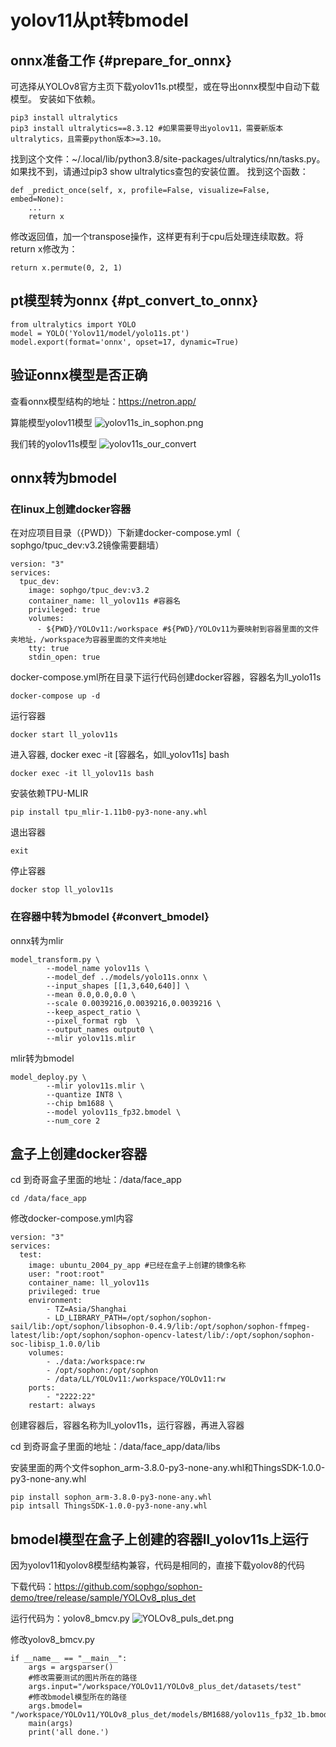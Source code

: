 # yolov11从pt转bmodel


## onnx准备工作 {#prepare_for_onnx}
可选择从YOLOv8官方主页下载yolov11s.pt模型，或在导出onnx模型中自动下载模型。 安装如下依赖。

    pip3 install ultralytics
    pip3 install ultralytics==8.3.12 #如果需要导出yolov11，需要新版本ultralytics，且需要python版本>=3.10。

找到这个文件：~/.local/lib/python3.8/site-packages/ultralytics/nn/tasks.py。如果找不到，请通过pip3 show ultralytics查包的安装位置。 找到这个函数：
    
    def _predict_once(self, x, profile=False, visualize=False, embed=None):
        ...
        return x

修改返回值，加一个transpose操作，这样更有利于cpu后处理连续取数。将return x修改为：
    
    return x.permute(0, 2, 1)
    

## pt模型转为onnx {#pt_convert_to_onnx}
    from ultralytics import YOLO
    model = YOLO('Yolov11/model/yolo11s.pt')
    model.export(format='onnx', opset=17, dynamic=True)

## 验证onnx模型是否正确
查看onnx模型结构的地址：https://netron.app/

算能模型yolov11模型
![yolov11s_in_sophon.png](yolov11s_in_sophon.png)

我们转的yolov11s模型
<img src="yolov11s_our_convert.png" alt="yolov11s_our_convert"  border-effect="line"/>


## onnx转为bmodel

### 在linux上创建docker容器

在对应项目目录（\{PWD}）下新建docker-compose.yml（ sophgo/tpuc_dev:v3.2镜像需要翻墙）

    version: "3"
    services:
      tpuc_dev:
        image: sophgo/tpuc_dev:v3.2
        container_name: ll_yolov11s #容器名
        privileged: true
        volumes:
          - ${PWD}/YOLOv11:/workspace #${PWD}/YOLOv11为要映射到容器里面的文件夹地址，/workspace为容器里面的文件夹地址
        tty: true
        stdin_open: true

docker-compose.yml所在目录下运行代码创建docker容器，容器名为ll_yolo11s

    docker-compose up -d

运行容器

    docker start ll_yolov11s

    
进入容器, docker exec -it [容器名，如ll_yolov11s] bash

    docker exec -it ll_yolov11s bash

安装依赖TPU-MLIR

    pip install tpu_mlir-1.11b0-py3-none-any.whl

退出容器

    exit

停止容器

    docker stop ll_yolov11s

### 在容器中转为bmodel {#convert_bmodel}

onnx转为mlir

    model_transform.py \
            --model_name yolov11s \
            --model_def ../models/yolo11s.onnx \
            --input_shapes [[1,3,640,640]] \
            --mean 0.0,0.0,0.0 \
            --scale 0.0039216,0.0039216,0.0039216 \
            --keep_aspect_ratio \
            --pixel_format rgb  \
            --output_names output0 \
            --mlir yolov11s.mlir 

mlir转为bmodel

    model_deploy.py \
            --mlir yolov11s.mlir \
            --quantize INT8 \
            --chip bm1688 \
            --model yolov11s_fp32.bmodel \
            --num_core 2


## 盒子上创建docker容器
cd 到奇哥盒子里面的地址：/data/face_app

    cd /data/face_app


修改docker-compose.yml内容

    version: "3"
    services:
      test:
        image: ubuntu_2004_py_app #已经在盒子上创建的镜像名称
        user: "root:root"
        container_name: ll_yolov11s
        privileged: true
        environment:
            - TZ=Asia/Shanghai
            - LD_LIBRARY_PATH=/opt/sophon/sophon-sail/lib:/opt/sophon/libsophon-0.4.9/lib:/opt/sophon/sophon-ffmpeg-latest/lib:/opt/sophon/sophon-opencv-latest/lib/:/opt/sophon/sophon-soc-libisp_1.0.0/lib
        volumes:
            - ./data:/workspace:rw
            - /opt/sophon:/opt/sophon
            - /data/LL/YOLOv11:/workspace/YOLOv11:rw
        ports:
            - "2222:22"
        restart: always

创建容器后，容器名称为ll_yolov11s，运行容器，再进入容器

cd 到奇哥盒子里面的地址：/data/face_app/data/libs

安装里面的两个文件sophon_arm-3.8.0-py3-none-any.whl和ThingsSDK-1.0.0-py3-none-any.whl

    pip install sophon_arm-3.8.0-py3-none-any.whl
    pip intsall ThingsSDK-1.0.0-py3-none-any.whl

## bmodel模型在盒子上创建的容器ll_yolov11s上运行
因为yolov11和yolov8模型结构兼容，代码是相同的，直接下载yolov8的代码

下载代码：https://github.com/sophgo/sophon-demo/tree/release/sample/YOLOv8_plus_det

运行代码为：yolov8_bmcv.py
![YOLOv8_puls_det.png](YOLOv8_puls_det.png)

修改yolov8_bmcv.py
    
    if __name__ == "__main__":
        args = argsparser()
        #修改需要测试的图片所在的路径
        args.input="/workspace/YOLOv11/YOLOv8_plus_det/datasets/test"
        #修改bmodel模型所在的路径
        args.bmodel= "/workspace/YOLOv11/YOLOv8_plus_det/models/BM1688/yolov11s_fp32_1b.bmodel"
        main(args)
        print('all done.')